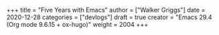 +++
title = "Five Years with Emacs"
author = ["Walker Griggs"]
date = 2020-12-28
categories = ["devlogs"]
draft = true
creator = "Emacs 29.4 (Org mode 9.6.15 + ox-hugo)"
weight = 2004
+++
